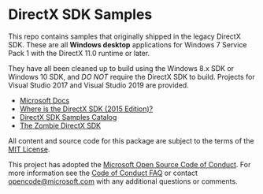 # DirectX SDK Samples

This repo contains samples that originally shipped in the legacy DirectX SDK. These are all **Windows desktop** applications for Windows 7 Service Pack 1 with the DirectX 11.0 runtime or later.

They have all been cleaned up to build using the Windows 8.x SDK or Windows 10 SDK, and _DO NOT_ require the DirectX SDK to build. Projects for Visual Studio 2017 and Visual Studio 2019 are provided.

* [Microsoft Docs](https://docs.microsoft.com/en-us/windows/desktop/directx-sdk--august-2009-)* [Where is the DirectX SDK (2015 Edition)?](https://aka.ms/dxsdk)
* [DirectX SDK Samples Catalog](https://walbourn.github.io/directx-sdk-samples-catalog/)
* [The Zombie DirectX SDK](https://aka.ms/AA4gfea)

All content and source code for this package are subject to the terms of the [MIT License](http://opensource.org/licenses/MIT).

This project has adopted the [Microsoft Open Source Code of Conduct](https://opensource.microsoft.com/codeofconduct/). For more information see the [Code of Conduct FAQ](https://opensource.microsoft.com/codeofconduct/faq/) or contact [opencode@microsoft.com](mailto:opencode@microsoft.com) with any additional questions or comments.
